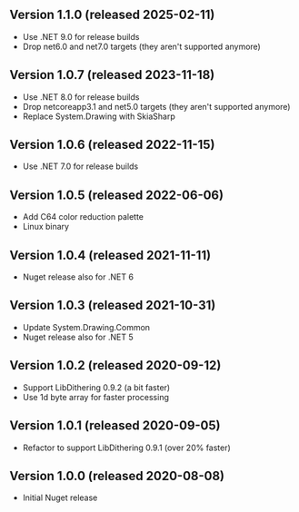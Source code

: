 ## Version 1.1.0 (released 2025-02-11)
- Use .NET 9.0 for release builds
- Drop net6.0 and net7.0 targets (they aren't supported anymore)

## Version 1.0.7 (released 2023-11-18)
- Use .NET 8.0 for release builds
- Drop netcoreapp3.1 and net5.0 targets (they aren't supported anymore)
- Replace System.Drawing with SkiaSharp

## Version 1.0.6 (released 2022-11-15)
- Use .NET 7.0 for release builds

## Version 1.0.5 (released 2022-06-06)
- Add C64 color reduction palette  
- Linux binary

## Version 1.0.4 (released 2021-11-11)
- Nuget release also for .NET 6

## Version 1.0.3 (released 2021-10-31)
- Update System.Drawing.Common
- Nuget release also for .NET 5

## Version 1.0.2 (released 2020-09-12)
- Support LibDithering 0.9.2 (a bit faster)
- Use 1d byte array for faster processing

## Version 1.0.1 (released 2020-09-05)
- Refactor to support LibDithering 0.9.1 (over 20% faster)

## Version 1.0.0 (released 2020-08-08)
- Initial Nuget release